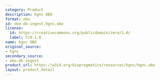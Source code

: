 ```yaml
---
category: Product
description: hgnc OBO
format: obo
id: obo-db-ingest.hgnc.obo
license:
  id: https://creativecommons.org/publicdomain/zero/1.0/
  label: CC0-1.0
name: hgnc OBO
original_source:
- hgnc
secondary_source:
- obo-db-ingest
product_url: https://w3id.org/biopragmatics/resources/hgnc/hgnc.obo
layout: product_detail
---
```

